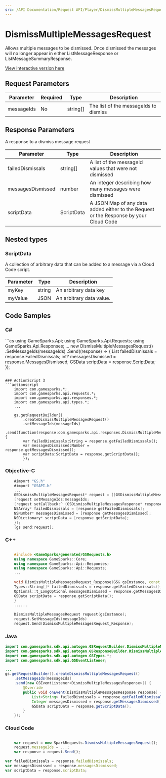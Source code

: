```yaml
---
src: /API Documentation/Request API/Player/DismissMultipleMessagesRequest.md
---
```


# DismissMultipleMessagesRequest


Allows multiple messages to be dismissed. Once dismissed the messages will no longer appear in either ListMessageResponse or ListMessageSummaryResponse.


<a href="https://api.gamesparks.net/#dismissmultiplemessagesrequest" target="_gsapi">View interactive version here</a>

## Request Parameters

Parameter | Required | Type | Description
--------- | -------- | ---- | -----------
messageIds | No | string[] | The list of the messageIds to dismiss

## Response Parameters


A response to a dismiss message request

Parameter | Type | Description
--------- | ---- | -----------
failedDismissals | string[] | A list of the messageId values that were not dismissed
messagesDismissed | number | An integer describing how many messages were dismissed
scriptData | ScriptData | A JSON Map of any data added either to the Request or the Response by your Cloud Code

## Nested types

### ScriptData

A collection of arbitrary data that can be added to a message via a Cloud Code script.

Parameter | Type | Description
--------- | ---- | -----------
myKey | string | An arbitrary data key
myValue | JSON | An arbitrary data value.


## Code Samples

<h3>C#</h3>
```cs
	using GameSparks.Api;
	using GameSparks.Api.Requests;
	using GameSparks.Api.Responses;
	...
	new DismissMultipleMessagesRequest()
		.SetMessageIds(messageIds)
		.Send((response) => {
		List<string> failedDismissals = response.FailedDismissals; 
		int? messagesDismissed = response.MessagesDismissed; 
		GSData scriptData = response.ScriptData; 
		});

```

### ActionScript 3
```actionscript
	import com.gamesparks.*;
	import com.gamesparks.api.requests.*;
	import com.gamesparks.api.responses.*;
	import com.gamesparks.api.types.*;
	...
	
	gs.getRequestBuilder()
	    .createDismissMultipleMessagesRequest()
		.setMessageIds(messageIds)
		.send(function(response:com.gamesparks.api.responses.DismissMultipleMessagesResponse):void {
		var failedDismissals:String = response.getFailedDismissals(); 
		var messagesDismissed:Number = response.getMessagesDismissed(); 
		var scriptData:ScriptData = response.getScriptData(); 
		});

```

### Objective-C
```objectivec
	#import "GS.h"
	#import "GSAPI.h"
	...
	GSDismissMultipleMessagesRequest* request = [[GSDismissMultipleMessagesRequest alloc] init];
	[request setMessageIds:messageIds;
	[request setCallback:^ (GSDismissMultipleMessagesResponse* response) {
	NSArray* failedDismissals = [response getFailedDismissals]; 
	NSNumber* messagesDismissed = [response getMessagesDismissed]; 
	NSDictionary* scriptData = [response getScriptData]; 
	}];
	[gs send:request];

```

### C++
```cpp

	#include <GameSparks/generated/GSRequests.h>
	using namespace GameSparks::Core;
	using namespace GameSparks::Api::Responses;
	using namespace GameSparks::Api::Requests;
	...
	
	void DismissMultipleMessagesRequest_Response(GS& gsInstance, const DismissMultipleMessagesResponse& response) {
	Types::String[]* failedDismissals = response.getFailedDismissals(); 
	Optional::t_LongOptional messagesDismissed = response.getMessagesDismissed(); 
	GSData scriptData = response.getScriptData(); 
	}
	......
	
	DismissMultipleMessagesRequest request(gsInstance);
	request.SetMessageIds(messageIds)
	request.Send(DismissMultipleMessagesRequest_Response);
```

### Java
```java
import com.gamesparks.sdk.api.autogen.GSRequestBuilder.DismissMultipleMessagesRequest;
import com.gamesparks.sdk.api.autogen.GSResponseBuilder.DismissMultipleMessagesResponse;
import com.gamesparks.sdk.api.autogen.GSTypes.*;
import com.gamesparks.sdk.api.GSEventListener;

...
gs.getRequestBuilder().createDismissMultipleMessagesRequest()
	.setMessageIds(messageIds)
	.send(new GSEventListener<DismissMultipleMessagesResponse>() {
		@Override
		public void onEvent(DismissMultipleMessagesResponse response) {
			List<String> failedDismissals = response.getFailedDismissals(); 
			Integer messagesDismissed = response.getMessagesDismissed(); 
			GSData scriptData = response.getScriptData(); 
		}
	});

```

### Cloud Code
```javascript

	var request = new SparkRequests.DismissMultipleMessagesRequest();
	request.messageIds = ...;
	var response = request.Send();
	
var failedDismissals = response.failedDismissals; 
var messagesDismissed = response.messagesDismissed; 
var scriptData = response.scriptData; 
```


